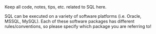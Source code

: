 Keep all code, notes, tips, etc. related to SQL here.

SQL can be executed on a variety of software platforms (i.e. Oracle, MSSQL, MySQL).  Each of these software packages has different rules/conventions, so please specify which package you are referring to!
